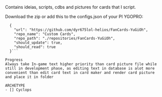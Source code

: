 Contains ideias, scripts, cdbs and pictures for cards that I script.

Download the zip or add this to the configs.json of your PI YGOPRO:
```
  {
    "url": "https://github.com/dyr675lol-helios/FanCards-YuGiOh",
    "repo_name": "Custom Cards",
    "repo_path": "./repositories/FanCards-YuGiOh",
    "should_update": true,
    "should_read": true
  }```

Progress
Always take In-game text higher priority than card picture file while still in development phase, as editing text in database is alot more convenient than edit card text in card maker and render card picture and place it in folder

ARCHETYPE
- [] Cyclops
